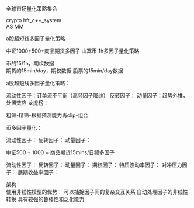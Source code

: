 全球市场量化策略集合  <br>


crypto hft_c++_system  
AS MM


a股超短线多因子量化策略  <br>

中证1000+500+商品期货多因子
山寨币 1h多因子量化策略



币的15/1h，期权数据  <br>
期货的15min/day，期权数据
股票的15min/day数据




a股超短线多因子量化策略：<br>

流动性因子：订单流不平衡（高频因子降维）
反转因子：
动量因子：趋势外推，处置效应
龙虎榜：


粗筛-精筛-根据预测能力再clip-组合





币多因子量化：<br>

流动性因子：
反转因子：
动量因子：



中证500 + 1000 + 商品期货15mins/日频多因子：  <br>

流动性因子：
反转因子：
动量因子：
期权因子：
特质波动率因子：
对冲压力因子：
展期收益率因子：




架构：<br>
使用非线性模型的优势：
可以捕捉因子间的复杂交互关系
自动处理因子的非线性转换
具有较强的鲁棒性和泛化能力


